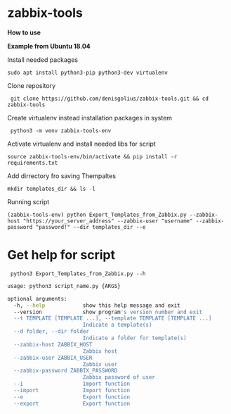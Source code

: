 # zabbix-tools

**How to use**

**Example from Ubuntu 18.04**

Install needed packages

`sudo apt install python3-pip python3-dev virtualenv `


Clone repository

` git clone https://github.com/denisgolius/zabbix-tools.git && cd zabbix-tools`


Create virtualenv instead installation packages in system 

` python3 -m venv zabbix-tools-env`


Activate virtualenv and install needed libs for script

`source zabbix-tools-env/bin/activate && pip install -r requirements.txt`


Add dirrectory fro saving Thempaltes

`mkdir templates_dir && ls -l `


Running script

`(zabbix-tools-env) python Export_Templates_from_Zabbix.py --zabbix-host "https://your_server_address" --zabbix-user "username" --zabbix-password "password!" --dir templates_dir --e`



# Get help for script
` python3 Export_Templates_from_Zabbix.py --h`

```bash
usage: python3 script_name.py {ARGS}

optional arguments:
  -h, --help            show this help message and exit
  --version             show program's version number and exit
  --t TEMPLATE [TEMPLATE ...], --template TEMPLATE [TEMPLATE ...]
                        Indicate a template(s)
  --d folder, --dir folder
                        Indicate a folder for template(s)
  --zabbix-host ZABBIX_HOST
                        Zabbix host
  --zabbix-user ZABBIX_USER
                        Zabbix user
  --zabbix-password ZABBIX_PASSWORD
                        Zabbix password of user
  --i                   Import function
  --import              Import function
  --e                   Export function
  --export              Export function
```
